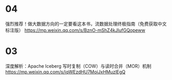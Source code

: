 
# 04

强烈推荐！做大数据方向的一定要看这本书，流数据处理终极指南（免费获取中文标注版） https://mp.weixin.qq.com/s/BznO-mShZ4kJlufGQopeww

# 03

深度解析：Apache Iceberg 写时复制（COW）与读时合并（MOR）机制 https://mp.weixin.qq.com/s/iqWEzdHU7MoiJxHMuzlEgQ
